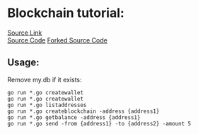 Blockchain tutorial:
===================

[Source Link](https://jeiwan.cc/posts/building-blockchain-in-go-part-1/)  
[Source Code](https://github.com/Jeiwan/blockchain_go)
[Forked Source Code](https://github.com/Sharykhin/blockchain_go)

Usage:
------

Remove my.db if it exists:

```
go run *.go createwallet
go run *.go createwallet
go run *.go listaddresses
go run *.go createblockchain -address {address1}
go run *.go getbalance -address {address1}
go run *.go send -from {address1} -to {address2} -amount 5
```
